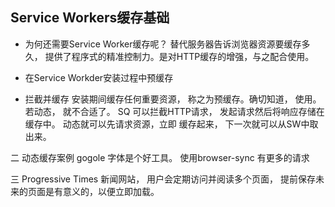 ## Service Workers缓存基础

- 为何还需要Service Worker缓存呢？
  替代服务器告诉浏览器资源要缓存多久， 提供了程序式的精准控制力。是对HTTP缓存的增强，与之配合使用。 

- 在Service Workder安装过程中预缓存
  
- 拦截并缓存
  安装期间缓存任何重要资源， 称之为预缓存。确切知道， 使用。 若动态， 就不合适了。
  SQ 可以拦截HTTP请求， 发起请求然后将响应存储在缓存中。 动态就可以先请求资源，立即
  缓存起来， 下一次就可以从SW中取出来。

二 动态缓存案例
  gogole 字体是个好工具。
  使用browser-sync 有更多的请求

三 Progressive Times  新闻网站， 
用户会定期访问并阅读多个页面， 提前保存未来的页面是有意义的，以便立即加载。

  